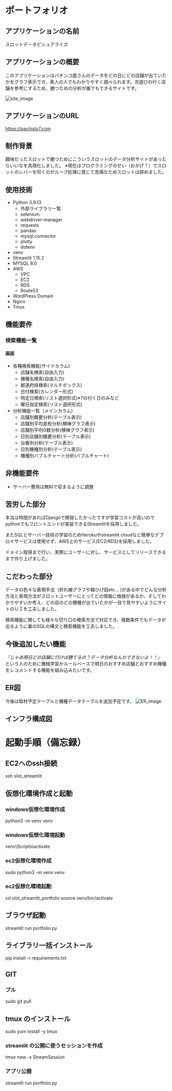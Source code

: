 # ポートフォリオ
## アプリケーションの名前	
スロットデータビシュアライズ

## アプリケーションの概要	
このアプリケーションはパチンコ屋さんのデータをどの日にどの店舗が出ていたかをグラフ表示でき、素人の人でもわかりやすく調べられます。次遊びの行く店舗を参考にするため、勝つための分析が誰でもできるサイトです。

![site_image](https://user-images.githubusercontent.com/117744645/207402527-a3bd09f7-8e39-4301-a2d3-217eb8e3ba42.png)

## アプリケーションのURL	
https://pachislo7.com

## 制作背景	
趣味だったスロットで勝つためにこういうスロットのデータ分析サイトがあったらいいなを具現化しました。
※現在はプログラミングのせい（おかげ？）でスロットのレバーを叩くのがループ処理に感じて苦痛なためスロットは辞めました。

## 使用技術	
- Python 3.9.13
    - 外部ライブラリ一覧
    - selenium
    - webdriver-manager
    - requests
    - pandas
    - mysql.connector
    - plotly
    - dotenv
- venv
- Streamlit 1.15.2
- MYSQL 8.0
- AWS
    - VPC
    - EC2
    - RDS
    - Route53
- WordPress Domain
- Nginx
- Tmux
## 機能要件
### 検索機能一覧	
#### 画面
- 各種検索機能(サイドカラム)
    - 店舗名検索(自由入力)
    - 機種名検索(自由入力)
    - 都道府県検索(マルチボックス)
    - 日付検索(カレンダー形式)
    - 特定日検索(リスト選択形式)※7の付く日のみなど
    - 曜日指定検索(リスト選択形式)
- 分析機能一覧（メインカラム)
    - 店舗別概要分析(テーブル表示)
    - 店舗別平均差枚分析(横棒グラフ表示)
    - 店舗別平均G数分析(横棒グラフ表示)
    - 日別店舗別概要分析(テーブル表示)
    - 台番別分析(テーブル表示)
    - 日別機種別分析(テーブル表示)
    - 機種別バブルチャート分析(バブルチャート)


## 非機能要件
- サーバー費用は無料で収まるように調整
 
## 苦労した部分
本当は時間があればDjangoで開発したかったですが学習コストが高いのでpythonでもフロントエンドが実装できるStreamlitを採用しました。  

またSQLとサーバー技術の学習のためHerokuやstreamlit cloudなど簡単なデプロイサービスは使用せず、AWS上のサービス(EC2/RDS)を採用しました。  

ドメイン取得まで行い、実際にユーザーに対し、サービスとしてリリースできるまで作り上げました。

## こだわった部分
データの色々な表現手法（折れ線グラフや箱ひげ図etc...
)がある中でどんな分析方法と表現方法がスロットユーザーにとってどの情報に価値があるか、そしてわかりやすいか考え、どの店のどの機種が出ていたかが一目で見やすいようにサイトのＵＩを工夫しました。

検索機能に関しても様々な切り口の検索方法で対応でき、複数条件でもデータが出るように裏のSQLの構文と検索機能を工夫しました。

## 今後追加したい機能	
*『じゃあ明日どの店舗に行けば勝てるの？データ分析なんかできないよ！！』*  
  という人のために機械学習かルールベースで明日のおすすめ店舗とおすすめ機種をレコメンドする機能を組み込みたいです。

## ER図	
今後は取材予定テーブルと機種データテーブルを追加予定です。
![ER_image](https://user-images.githubusercontent.com/117744645/207644300-a43c0f30-b427-4c8c-b822-9852556f147b.png)

## インフラ構成図	


# 起動手順（備忘録）

## EC2へのssh接続
ssh slot_streamlit

## 仮想化環境作成と起動
### windows仮想化環境作成
python3 -m venv venv
### windows仮想化環境起動
venv\Scripts\activate

### ec2仮想化環境作成
sudo python3 -m venv venv
### ec2仮想化環境起動
cd slot_streamlit_portfolio
source venv/bin/activate

## ブラウザ起動
streamlit run portfolio.py

## ライブラリ一括インストール
pip install -r requirements.txt

## GIT
### プル
sudo git pull 


## tmux のインストール
sudo yum install -y tmux

### streamlit の公開に使うセッションを作成
tmux new -s StreamSession

### アプリ公開
streamlit run portfolio.py